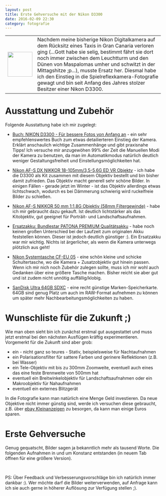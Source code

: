 ```yaml
---
layout: post
title: Erste Gehversuche mit der Nikon D3300
date: 2016-02-09 22:30
category: fotografie
---
```

<table cellpadding="0" cellspacing="0" border="0">
<tr>
<td>
<img src="{{site.url}}/images/blog/nikon-gehversuche/nikon.png" class="lefticon" alt="" width="80px" />
</td>
<td markdown="1">
Nachdem meine bisherige Nikon Digitalkamera auf dem Rücksitz eines Taxis in Gran Canaria verloren ging (...Gott habe sie selig, bestimmt fährt sie dort noch immer zwischen dem Leuchtturm und den Dünen von Maspalomas umher und schwitzt in der Mittagshitze ;p...), musste Ersatz her. Diesmal habe ich den Einstieg in die Spielreflexkamera-Fotografie gewagt und bin seit Anfang des Jahres stolzer Besitzer einer Nikon D3300.
</td>
</tr>
</table>
<!--more-->

Ausstattung und Zubehör
======================
Folgende Ausstattung habe ich mir zugelegt:

* [Buch: NIKON D3300 - Für bessere Fotos von Anfang an](http://www.amazon.de/gp/product/3832801065/ref=as_li_tl?ie=UTF8&camp=1638&creative=19454&creativeASIN=3832801065&linkCode=as2&tag=hirnoffensive-21) - ein sehr empfehlenswertes Buch zum etwas detailierteren Einstieg der Kamera. Erklärt anschaulich wichtige Zusammenhänge und gibt praxisnahe Tipps! Ich versuche mir anzugewöhen 99% der Zeit die Manuellen Modi der Kamera zu benutzen, da man im Automatikmodus natürlich deutlich weniger Gestaltungsfreiheit und Einstellungsmöglichkeiten hat.

* [Nikon AF-S DX NIKKOR 18-105mm/3,5-5,6G ED VR Objektv](http://www.amazon.de/gp/product/B001EO6W8K/ref=as_li_tl?ie=UTF8&camp=1638&creative=19454&creativeASIN=B001EO6W8K&linkCode=as2&tag=hirnoffensive-21) - ich habe die D3300 als Kit zusammen mit diesem Objektiv bestellt und bin bisher damit zufrieden. Das Objektiv macht generell sehr schöne Bilder. In einigen Fällen - gerade jetzt im Winter - ist das Objektiv allerdings etwas lichtschwach, wodurch es bei Dämmerung schwierig wird ruckelfreie Bilder zu schießen.

* [Nikon AF-S NIKKOR 50 mm 1:1,8G Objektiv (58mm Filtergewinde)](http://www.amazon.de/gp/product/B004Y1AYAC/ref=as_li_tl?ie=UTF8&camp=1638&creative=19454&creativeASIN=B004Y1AYAC&linkCode=as2&tag=hirnoffensive-21) - habe ich mir gebraucht dazu gekauft. Ist deutlich lichtstärker als das Kitobjektiv, gut geeignet für Porträit- und Landschaftsaufnahmen.

* [Ersatzakku: Bundlestar PATONA PREMIUM Qualitätsakku](http://www.amazon.de/gp/product/B00GWDWIIG/ref=as_li_tl?ie=UTF8&camp=1638&creative=19454&creativeASIN=B00GWDWIIG&linkCode=as2&tag=hirnoffensive-21) - habe noch keinen großen Unterschied bei der Laufzeit zum originalen Akku feststellen können. Dieser ist jedoch deutlich günstiger :). Ein Ersatzakku war mir wichtig. Nichts ist ärgerlicher, als wenn die Kamera unterwegs plötzlich aus geht!

* [Nikon Systemtasche CF-EU 05](http://www.amazon.de/gp/product/B0018PMLP8/ref=as_li_tl?ie=UTF8&camp=1638&creative=19454&creativeASIN=B0018PMLP8&linkCode=as2&tag=hirnoffensive-21) - eine schön kleine und schicke Schultertasche, wo die Kamera + Zusatzobjektiv gut hinein passen. Wenn ich  mir nich noch Zubehör zulegen sollte, muss ich mir wohl auch Gedanken über eine größere Tasche machen. Bisher reicht sie aber gut und ist zudem nicht unnötig auffällig/klobig.

* [SanDisk Ultra 64GB SDXC](http://www.amazon.de/gp/product/B014IX0234/ref=as_li_tl?ie=UTF8&camp=1638&creative=19454&creativeASIN=B014IX0234&linkCode=as2&tag=hirnoffensive-21) - eine recht günstige Marken-Speicherkarte. 64GB sind genug Platz um auch im RAW-Format aufnehmen zu können um später mehr Nachbearbeitungsmöglichkeiten zu haben.

Wunschliste für die Zukunft ;)
==============================

Wie man oben sieht bin ich zunächst erstmal gut ausgestattet und muss jetzt erstmal bei den nächsten Ausflügen kräftig experimentieren. Vorgemerkt für die Zukunft sind aber grob:

* ein - nicht ganz so teures - Stativ, beispielsweise für Nachtaufnahmen
* ein Polarisationsfilter für sattere Farben und gerinere Reflektionen (z.B. bei Wasser)
* ein Tele-Objektiv mit bis zu 300mm Zoomweite, eventuell auch eines das eine feste Brennweite von 500mm hat 
* eventuell ein Breitwinkelobjektiv für Landschaftsaufnahmen oder ein Makroobjektiv für Nahaufnahmen
* eventuell ein externes Blitzgerät

In die Fotografie kann man natürlich eine Menge Geld investieren. Da neue Objektive nicht immer günstig sind, werde ich versuchen diese gebraucht, z.B. über [ebay Kleinanzeigen](http://kleinanzeigen.ebay.de) zu besorgen, da kann man einige Euros sparen.

Erste Gehversuche
====================
Genug gequatscht, Bilder sagen ja bekanntlich mehr als tausend Worte. Die folgenden Aufnahmen in und um Konstanz entstanden (in neuem Tab öffnen für eine größere Version).

<img src="{{site.url}}/images/blog/nikon-gehversuche/nikon1.JPG" class="borderimg centered" alt="" />

<img src="{{site.url}}/images/blog/nikon-gehversuche/nikon2.JPG" class="borderimg centered" alt="" />

<img src="{{site.url}}/images/blog/nikon-gehversuche/nikon3.JPG" class="borderimg centered" alt="" />

<img src="{{site.url}}/images/blog/nikon-gehversuche/nikon4.JPG" class="borderimg centered" alt="" />

<img src="{{site.url}}/images/blog/nikon-gehversuche/nikon5.JPG" class="borderimg centered" alt="" />

<img src="{{site.url}}/images/blog/nikon-gehversuche/nikon6.JPG" class="borderimg centered" alt="" />

<img src="{{site.url}}/images/blog/nikon-gehversuche/nikon7.JPG" class="borderimg centered" alt="" />

<img src="{{site.url}}/images/blog/nikon-gehversuche/nikon8.JPG" class="borderimg centered" alt="" />

<img src="{{site.url}}/images/blog/nikon-gehversuche/nikon9.JPG" class="borderimg centered" alt="" />

<img src="{{site.url}}/images/blog/nikon-gehversuche/nikon10.JPG" class="borderimg centered" alt="" />

<img src="{{site.url}}/images/blog/nikon-gehversuche/nikon11.JPG" class="borderimg centered" alt="" />

<img src="{{site.url}}/images/blog/nikon-gehversuche/nikon12.JPG" class="borderimg centered" alt="" />

<img src="{{site.url}}/images/blog/nikon-gehversuche/nikon13.JPG" class="borderimg centered" alt="" />

<img src="{{site.url}}/images/blog/nikon-gehversuche/nikon14.JPG" class="borderimg centered" alt="" />

<img src="{{site.url}}/images/blog/nikon-gehversuche/nikon15.JPG" class="borderimg centered" alt="" />

<img src="{{site.url}}/images/blog/nikon-gehversuche/nikon16.JPG" class="borderimg centered" alt="" />

<img src="{{site.url}}/images/blog/nikon-gehversuche/nikon17.JPG" class="borderimg centered" alt="" />

<img src="{{site.url}}/images/blog/nikon-gehversuche/nikon18.JPG" class="borderimg centered" alt="" />

<img src="{{site.url}}/images/blog/nikon-gehversuche/nikon19.JPG" class="borderimg centered" alt="" />

<img src="{{site.url}}/images/blog/nikon-gehversuche/nikon20.JPG" class="borderimg centered" alt="" />

<img src="{{site.url}}/images/blog/nikon-gehversuche/nikon21.JPG" class="borderimg centered" alt="" />

<img src="{{site.url}}/images/blog/nikon-gehversuche/nikon22.JPG" class="borderimg centered" alt="" />

<img src="{{site.url}}/images/blog/nikon-gehversuche/nikon23.JPG" class="borderimg centered" alt="" />

<img src="{{site.url}}/images/blog/nikon-gehversuche/nikon24.JPG" class="borderimg centered" alt="" />

PS: Über Feedback und Verbesserungsvorschläge bin ich natürlich immer dankbar :). Wer möchte darf die Bilder weiterverwenden, auf Anfrage kann ich sie auch gerne in höherer Auflösung zur Verfügung stellen ;).
